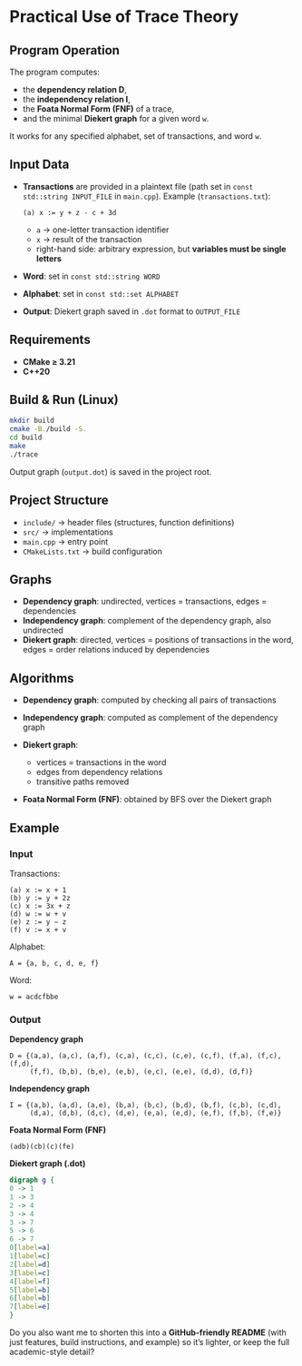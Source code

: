 # Practical Use of Trace Theory

## Program Operation

The program computes:

* the **dependency relation D**,
* the **independency relation I**,
* the **Foata Normal Form (FNF)** of a trace,
* and the minimal **Diekert graph** for a given word `w`.

It works for any specified alphabet, set of transactions, and word `w`.

## Input Data

* **Transactions** are provided in a plaintext file (path set in `const std::string INPUT_FILE` in `main.cpp`).
  Example (`transactions.txt`):

  ```
  (a) x := y + z - c + 3d
  ```

  * `a` → one-letter transaction identifier
  * `x` → result of the transaction
  * right-hand side: arbitrary expression, but **variables must be single letters**

* **Word**: set in `const std::string WORD`

* **Alphabet**: set in `const std::set ALPHABET`

* **Output**: Diekert graph saved in `.dot` format to `OUTPUT_FILE`

## Requirements

* **CMake ≥ 3.21**
* **C++20**

## Build & Run (Linux)

```bash
mkdir build
cmake -B./build -S.
cd build
make
./trace
```

Output graph (`output.dot`) is saved in the project root.

## Project Structure

* `include/` → header files (structures, function definitions)
* `src/` → implementations
* `main.cpp` → entry point
* `CMakeLists.txt` → build configuration

## Graphs

* **Dependency graph**: undirected, vertices = transactions, edges = dependencies
* **Independency graph**: complement of the dependency graph, also undirected
* **Diekert graph**: directed, vertices = positions of transactions in the word, edges = order relations induced by dependencies

## Algorithms

* **Dependency graph**: computed by checking all pairs of transactions
* **Independency graph**: computed as complement of the dependency graph
* **Diekert graph**:

  * vertices = transactions in the word
  * edges from dependency relations
  * transitive paths removed
* **Foata Normal Form (FNF)**: obtained by BFS over the Diekert graph

## Example

### Input

Transactions:

```
(a) x := x + 1
(b) y := y + 2z
(c) x := 3x + z
(d) w := w + v
(e) z := y − z
(f) v := x + v
```

Alphabet:

```
A = {a, b, c, d, e, f}
```

Word:

```
w = acdcfbbe
```



### Output

**Dependency graph**

```
D = {(a,a), (a,c), (a,f), (c,a), (c,c), (c,e), (c,f), (f,a), (f,c), (f,d), 
     (f,f), (b,b), (b,e), (e,b), (e,c), (e,e), (d,d), (d,f)}
```

**Independency graph**

```
I = {(a,b), (a,d), (a,e), (b,a), (b,c), (b,d), (b,f), (c,b), (c,d), 
     (d,a), (d,b), (d,c), (d,e), (e,a), (e,d), (e,f), (f,b), (f,e)}
```

**Foata Normal Form (FNF)**

```
(adb)(cb)(c)(fe)
```

**Diekert graph (.dot)**

```dot
digraph g {
0 -> 1
1 -> 3
2 -> 4
3 -> 4
3 -> 7
5 -> 6
6 -> 7
0[label=a]
1[label=c]
2[label=d]
3[label=c]
4[label=f]
5[label=b]
6[label=b]
7[label=e]
}
```

Do you also want me to shorten this into a **GitHub-friendly README** (with just features, build instructions, and example) so it’s lighter, or keep the full academic-style detail?
